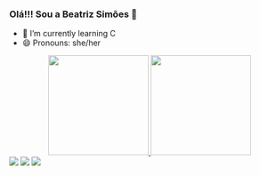 ### Olá!!! Sou a Beatriz Simões 🖤


- 🌱 I’m currently learning C
- 😄 Pronouns: she/her

<div align="center">
  <a href="https://github.com/beatrizlsimoes">
  <img height="180em" src="https://github-readme-stats.vercel.app/api?username=beatrizlsimoes&show_icons=true&theme=dracula&include_all_commits=true&count_private=true"/>
  <img height="180em" src="https://github-readme-stats.vercel.app/api/top-langs/?username=beatrizlsimoes&layout=compact&langs_count=7&theme=dracula"/>    
</div>


<div>
  <a href="https://www.youtube.com/channel/UCfKBJQQtidGXF8XeToMjtpA" target="_blank"><img src="https://img.shields.io/badge/YouTube-FF0000?style=for-the-badge&logo=youtube&logoColor=white" target="_blank"></a>
  <a href="https://instagram.com/beatriz_simoes29" target="_blank"><img src="https://img.shields.io/badge/-Instagram-%23E4405F?style=for-the-badge&logo=instagram&logoColor=white" target="_blank"></a> 
  <a href = "mailto:biasimoes2911@gmail.com"><img src="https://img.shields.io/badge/-Gmail-%23333?style=for-the-badge&logo=gmail&logoColor=white" target="_blank"></a>
 
</div>
